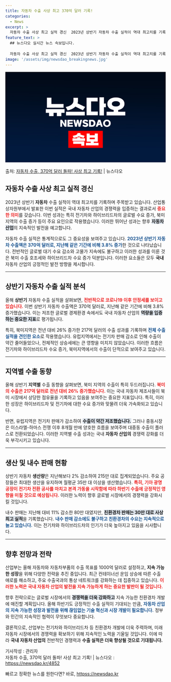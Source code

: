 ```yaml
---
title: 자동차 수출 사상 최고 370억 달러 기록!
categories:
  - News
excerpt: >
  자동차 수출 사상 최고 실적 경신  2023년 상반기 자동차 수출 실적이 역대 최고치를 기록하며 주목받고 있…
feature_text: >
  ## 뉴스다오 실시간 뉴스 속보입니다.

  자동차 수출 사상 최고 실적 경신  2023년 상반기 자동차 수출 실적이 역대 최고치를 기록하며 주목받고 있…
image: '/assets/img/newsdao_breakingnews.jpg'
---
```


![뉴스다오 속보](/assets/img/newsdao_breakingnews.jpg)

<p>출처: <a href="httpss://newsdao.kr/4852" rel="dofollow">자동차 수출, 370억 달러 돌파! 사상 최고 기록!</a> | 뉴스다오</p>

<h2 data-ke-size="size26">자동차 수출 사상 최고 실적 경신</h2>

<p data-ke-size="size16">2023년 상반기 <b>자동차</b> 수출 실적이 역대 최고치를 기록하며 주목받고 있습니다. 산업통상자원부에서 발표한 이번 실적은 국내 자동차 산업의 경쟁력을 입증하는 결과로서 <b><span style="color: #ee2323;">중요한 의미</span></b>를 갖습니다. 이번 성과는 특히 전기차와 하이브리드차의 글로벌 수요 증가, 북미지역의 수출 증가 등이 주요 요인으로 작용했습니다. 이러한 뛰어난 성과는 향후 <b><span style="background-color: #21538527;">자동차 산업</span></b>의 지속적인 발전을 예고합니다.</p>

<p data-ke-size="size16">자동차 수출 실적은 통계적으로도 그 중요성을 보여주고 있습니다. <b><span style="color: #1a5490;">2023년 상반기 자동차 수출액은 370억 달러로, 지난해 같은 기간에 비해 3.8% 증가</span></b>한 것으로 나타났습니다. 전반적인 글로벌 대기 수요 감소와 고물가 지속에도 불구하고 이러한 성과를 이룬 것은 북미 수출 호조세와 하이브리드차 수요 증가 덕분입니다. 이러한 요소들은 모두 <b>국내</b> 자동차 산업의 긍정적인 발전 방향을 제시합니다.</p>

<hr>

<h2 data-ke-size="size26">상반기 자동차 수출 실적 분석</h2>

<p data-ke-size="size16">올해 <b>상반기</b> 자동차 수출 실적을 살펴보면, <b><span style="color: #ee2323;">전반적으로 코로나19 이후 안정세를 보이고 있습니다.</span></b> 이번 상반기 자동차 수출액은 370억 달러로, 지난해 같은 기간에 비해 3.8% 증가했습니다. 이는 저조한 글로벌 경제환경 속에서도 국내 자동차 산업의 <b><span style="background-color: #21538527;">역량을 입증하는 중요한 지표</span></b>로 평가됩니다.</p>

<p data-ke-size="size16">특히, 북미지역은 전년 대비 26% 증가한 217억 달러의 수출 성과를 기록하며 <b><span style="color: #1a5490;">전체 수출 실적을 견인한 요소</span></b>로 작용했습니다. 유럽지역에서는 전기차 판매 감소로 인해 수출이 약간 줄어들었으나, 전체적인 상승세에는 큰 영향을 미치지 않았습니다. 이러한 흐름은 전기차와 하이브리드차 수요 증가, 북미지역에서의 수출이 단적으로 보여주고 있습니다.</p>

<hr>

<h2 data-ke-size="size26">지역별 수출 동향</h2>

<p data-ke-size="size16">올해 상반기 <b>지역별</b> 수출 동향을 살펴보면, 북미 지역의 수출이 특히 두드러집니다. <b><span style="color: #ee2323;">북미의 수출은 217억 달러로 전년 대비 26% 증가했습니다.</span></b> 이는 국내 자동차 제조사들이 북미 시장에서 상당한 점유율을 기록하고 있음을 보여주는 중요한 지표입니다. 특히, 이러한 성장은 하이브리드차 및 전기차에 대한 수요 증가와 맞물려 더욱 가속화되고 있습니다.</p>

<p data-ke-size="size16">반면, 유럽지역은 전기차 판매가 감소하여 <b><span style="background-color: #21538527;">수출이 약간 저조했습니다.</span></b> 그러나 중동시장은 이스라엘-하마스 전쟁 이후 8개월 만에 양호한 흐름을 보여주며 대중동 수출이 플러스로 전환되었습니다. 이러한 지역별 수출 성과는 국내 <b>자동차 산업의</b> 경쟁력 강화를 더욱 부각시키고 있습니다.</p>

<hr>

<h2 data-ke-size="size26">생산 및 내수 판매 현황</h2>

<p data-ke-size="size16">상반기 자동차 <b>생산량</b>은 지난해보다 2% 감소하여 215만 대로 집계되었습니다. 주요 공장들은 최대한 생산을 유지하며 월평균 35만 대 이상을 생산했습니다. <b><span style="color: #ee2323;">특히, 기아 광명공장이 전기차 전환 공사를 마치고 본격 가동을 시작함에 따라 하반기 수출에 긍정적인 영향을 미칠 것으로 예상됩니다.</span></b> 이러한 노력이 향후 글로벌 시장에서의 경쟁력을 강화시킬 것입니다.</p>

<p data-ke-size="size16">내수 판매는 지난해 대비 11% 감소한 80만 대였지만, <b><span style="background-color: #21538527;">친환경차 판매는 30만 대로 사상 최고 실적</span></b>을 기록했습니다. <b><span style="color: #1a5490;">내수 판매 감소에도 불구하고 친환경차의 수요는 지속적으로 늘고 있습니다.</span></b> 이는 전기차와 하이브리드차의 인기가 더욱 높아지고 있음을 시사합니다.</p>

<hr>

<h2 data-ke-size="size26">향후 전망과 전략</h2>

<p data-ke-size="size16">산업부는 올해 자동차와 자동차부품의 수출 목표를 1000억 달러로 설정하고, <b>지속 가능한 성장</b>을 위해 다양한 전략을 추진 중입니다. 최근 컨테이너선 운임 상승에 따른 수출 애로를 해소하고, 주요 수출국과의 통상 네트워크를 강화하는 데 집중하고 있습니다. <b><span style="color: #ee2323;">이러한 노력은 국내 자동차 산업의 발전을 지속 가능하게 하는 중요한 발판이 될 것입니다.</span></b></p>

<p data-ke-size="size16">향후 전략으로는 글로벌 시장에서의 <b><span style="background-color: #21538527;">경쟁력을 더욱 강화하고</span></b> 지속 가능한 친환경차 개발에 매진할 계획입니다. 올해 하반기도 긍정적인 수출 실적이 기대되는 만큼, <b><span style="color: #1a5490;">자동차 산업의 지속 가능한 성장과 발전을 위해 끊임없는 기술 혁신과 시장 개발이 필요합니다.</span></b> 정부와 민간의 지속적인 협력이 무엇보다 중요합니다.</p>

<p data-ke-size="size16">결론적으로, 산업부는 전기차와 하이브리드차 등 친환경차 개발에 더욱 주력하며, 미래 자동차 시장에서의 경쟁력을 확보하기 위해 지속적인 노력을 기울일 것입니다. 이에 따라 <b>국내 자동차 산업의</b> 전반적인 경쟁력과 <b>수출 실적은 더욱 향상될 것으로 기대됩니다.</b></p>

<p data-ke-size="size16">기사작성 : 관리자<br/>자동차 수출, 370억 달러 돌파! 사상 최고 기록! | 뉴스다오  : <a href="httpss://newsdao.kr/4852">httpss://newsdao.kr/4852</a></p> 

빠르고 정확한 뉴스를 원한다면? 바로, <a href="httpss://newsdao.kr" rel="dofollow">httpss://newsdao.kr</a>


